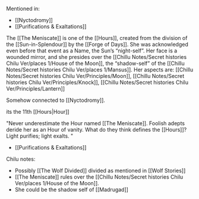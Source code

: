 Mentioned in:
- [[Nyctodromy]]
- [[Purifications & Exaltations]]

The [[The Meniscate]] is one of the [[Hours]], created from the division of the [[Sun-in-Splendour]] by the [[Forge of Days]]. She was acknowledged even before that event as a Name, the Sun’s “night-self”. Her face is a wounded mirror, and she presides over the [[Chillu Notes/Secret histories Chilu Ver/places 1/House of the Moon]], the “shadow-self” of the [[Chillu Notes/Secret histories Chilu Ver/places 1/Mansus]]. Her aspects are: [[Chillu Notes/Secret histories Chilu Ver/Principles/Moon]], [[Chillu Notes/Secret histories Chilu Ver/Principles/Knock]], [[Chillu Notes/Secret histories Chilu Ver/Principles/Lantern]]

Somehow connected to [[Nyctodromy]].

its the 11th [[Hours|Hour]]

"Never underestimate the Hour named [[The Meniscate]]. Foolish adepts deride her as an Hour of vanity. What do they think defines the [[Hours]]? Light purifies; light exalts. "
- [[Purifications & Exaltations]]


Chilu notes:
- Possibly [[The Wolf Divided]] divided as mentioned in [[Wolf Stories]]
- [[The Meniscate]] rules over the [[Chillu Notes/Secret histories Chilu Ver/places 1/House of the Moon]].
- She could be the shadow self of [[Madrugad]]